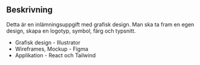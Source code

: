 ## Beskrivning

Detta är en inlämningsuppgift med grafisk design. Man ska ta fram en egen design, skapa en logotyp, symbol, färg och typsnitt.

- Grafisk design - Illustrator
- Wireframes, Mockup - Figma
- Applikation - React och Tailwind
